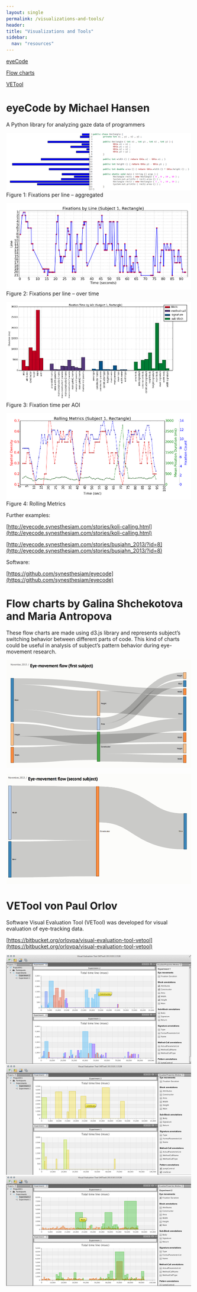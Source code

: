 ```yaml
---
layout: single
permalink: /visualizations-and-tools/
header:
title: "Visualizations and Tools"
sidebar:
  nav: "resources"
---
```


[eyeCode](#eyecode-by-michael-hansen)

[Flow charts](#flow-charts-by-galina-shchekotova-and-maria-antropova)

[VETool](#vetool-von-paul-orlov)

# eyeCode by Michael Hansen

A Python library for analyzing gaze data of programmers

![](/images/time_subject1_small.png)
Figure 1: Fixations per line – aggregated

![](/images/timeline_subject1_small.png)
Figure 2: Fixations per line – over time

![](/images/fixperaoi_subject1_small.png)
Figure 3: Fixation time per AOI

![](/images/rolling_subject1_small.png)
Figure 4: Rolling Metrics

Further examples:

[http://eyecode.synesthesiam.com/stories/koli-calling.html](http://eyecode.synesthesiam.com/stories/koli-calling.html)

[http://eyecode.synesthesiam.com/stories/busjahn_2013/?id=8](http://eyecode.synesthesiam.com/stories/busjahn_2013/?id=8)

Software:

[https://github.com/synesthesiam/eyecode](https://github.com/synesthesiam/eyecode)

# Flow charts by Galina Shchekotova and Maria Antropova

These flow charts are made using d3.js library and represents subject’s switching behavior between different parts of code. This kind of charts could be useful in analysis of subject’s pattern behavior during eye-movement research.

![](/images/first_subject_small.png)

![](/images/second_subject_small.png)

# VETool von Paul Orlov

Software Visual Evaluation Tool (VETool) was developed for visual evaluation of eye-tracking data.

[https://bitbucket.org/orlovpa/visual-evaluation-tool-vetool](https://bitbucket.org/orlovpa/visual-evaluation-tool-vetool)

![](/images/vetool1_small.png)
![](/images/vetool2_small.png)
![](/images/vetool3_small.png)